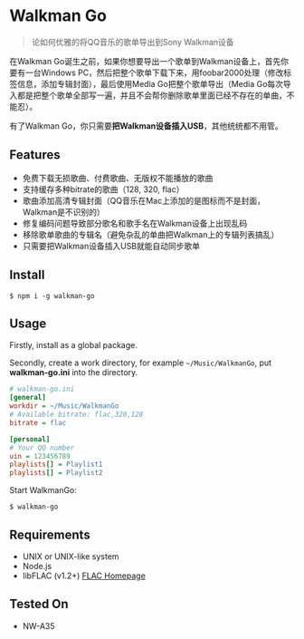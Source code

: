 # Walkman Go

> 论如何优雅的将QQ音乐的歌单导出到Sony Walkman设备

在Walkman Go诞生之前，如果你想要导出一个歌单到Walkman设备上，首先你要有一台Windows PC，然后把整个歌单下载下来，用foobar2000处理（修改标签信息，添加专辑封面），最后使用Media Go把整个歌单导出（Media Go每次导入都是把整个歌单全部写一遍，并且不会帮你删除歌单里面已经不存在的单曲，不能忍）。

有了Walkman Go，你只需要**把Walkman设备插入USB**，其他统统都不用管。

## Features

* 免费下载无损歌曲、付费歌曲、无版权不能播放的歌曲
* 支持缓存多种bitrate的歌曲（128, 320, flac）
* 歌曲添加高清专辑封面（QQ音乐在Mac上添加的是图标而不是封面，Walkman是不识别的）
* 修复编码问题导致部分歌名和歌手名在Walkman设备上出现乱码
* 移除歌单歌曲的专辑名（避免杂乱的单曲把Walkman上的专辑列表搞乱）
* 只需要把Walkman设备插入USB就能自动同步歌单

## Install

```
$ npm i -g walkman-go
```

## Usage

Firstly, install as a global package.

Secondly, create a work directory, for example `~/Music/WalkmanGo`, put **walkman-go.ini** into the directory.

```ini
# walkman-go.ini
[general]
workdir = ~/Music/WalkmanGo
# Available bitrate: flac,320,128
bitrate = flac

[personal]
# Your QQ number
uin = 123456789
playlists[] = Playlist1
playlists[] = Playlist2
```

Start WalkmanGo:

```
$ walkman-go
```

## Requirements

* UNIX or UNIX-like system
* Node.js
* libFLAC (v1.2+) [FLAC Homepage](https://xiph.org/flac/index.html)

## Tested On

* NW-A35
